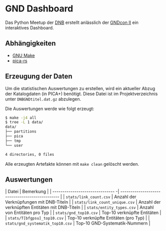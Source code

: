 # GND Dashboard

Das Python Meetup der [DNB](https://dnb.de/) erstellt anlässlich der [GNDcon II](https://gnd.network/Webs/gnd/SharedDocs/Veranstaltungen/DE/GNDCon2_0/210607_gndCon2_0_node.html;jsessionid=BE0B31B0EB2494AFB8386584F91BF141.internet281) ein interaktives Dashboard.

## Abhängigkeiten

* [GNU Make](https://www.gnu.org/software/make/)
* [pica-rs](https://github.com/deutsche-nationalbibliothek/pica-rs)

## Erzeugung der Daten

Um die statistischen Auswertungen zu erstellen, wird ein aktueller Abzug der
Katalogdaten (in PICA+) benötigt. Diese Datei ist im Projektverzeichnis unter
`DNBGNDtitel.dat.gz` abzulegen.

Die Auswertungen werde wie folgt erzeugt:

```bash
$ make -j4 all
$ tree -L 1 data/
data/
├── partitions
├── pica
├── tmp
└── user

4 directories, 0 files
```

Alle erzeugten Artefakte können mit `make clean` gelöscht werden.

## Auswertungen

| Datei                            | Bemerkung                                       |
| ------------------------------- -| ----------------------------------------------- |
| `stats/link_count.csv`           | Anzahl der Verknüpfungen mit DNB-Titeln         |
| `stats/link_count_unique.csv`    | Anzahl der verknüpften Entitäten mit DNB-Titeln |
| `stats/entity_types.csv`         | Anzahl von Entitäten pro Typ                    |
| `stats/gnd_top10.csv`            | Top-10 verknüpfte Entitäten                     |
| `stats/T[bfgpsu]_top10.csv`      | Top-10 verknüpfte Entitäten (pro Typ)           |
| `stats/gnd_systematik_top10.csv` | Top-10 GND-Systematik-Nummern                   |

